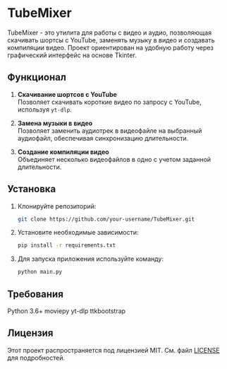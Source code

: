 # TubeMixer

TubeMixer - это утилита для работы с видео и аудио, позволяющая скачивать шортсы с YouTube, заменять музыку в видео и создавать компиляции видео. Проект ориентирован на удобную работу через графический интерфейс на основе Tkinter.

## Функционал

1. **Скачивание шортсов с YouTube**  
   Позволяет скачивать короткие видео по запросу с YouTube, используя `yt-dlp`.

2. **Замена музыки в видео**  
   Позволяет заменить аудиотрек в видеофайле на выбранный аудиофайл, обеспечивая синхронизацию длительности.

3. **Создание компиляции видео**  
   Объединяет несколько видеофайлов в одно с учетом заданной длительности.

## Установка

1. Клонируйте репозиторий:
   ```bash
   git clone https://github.com/your-username/TubeMixer.git
   ```

2. Установите необходимые зависимости:
   ```bash
   pip install -r requirements.txt
   ```
3. Для запуска приложения используйте команду:
   ```bash
   python main.py
   ```

## Требования
Python 3.6+
moviepy
yt-dlp
ttkbootstrap


## Лицензия

Этот проект распространяется под лицензией MIT. См. файл [LICENSE](./LICENSE) для подробностей.